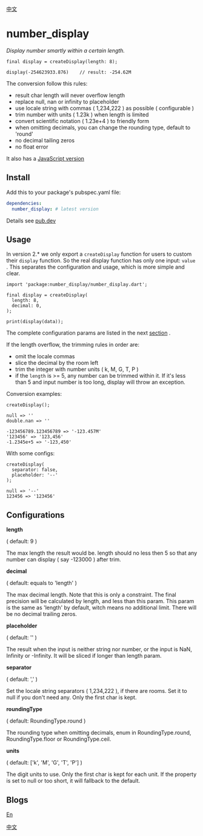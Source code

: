 [中文](https://github.com/entronad/number_display/blob/master/README_CN.md) 

# number_display

*Display number smartly within a certain length.*

```
final display = createDisplay(length: 8);

display(-254623933.876)    // result: -254.62M
```

The conversion follow this rules:

- result char length will never overflow length
- replace null, nan or infinity to placeholder
- use locale string with commas ( 1,234,222 ) as possible ( configurable )
- trim number with units ( 1.23k ) when length is limited
- convert scientific notation ( 1.23e+4 ) to friendly form
- when omitting decimals, you can change the rounding type, default to 'round'
- no decimal tailing zeros
- no float error

It also has a [JavaScript version](https://github.com/entronad/number-display)

## Install

Add this to your package's pubspec.yaml file:

```yaml
dependencies:
  number_display: # latest version
```

Details see [pub.dev](https://pub.dev/packages/number_display#-installing-tab-)

## Usage

In version 2.\* we only export a `createDisplay` function for users to custom their `display` function. So the real display function has only one input: `value` . This separates the configuration and usage, which is more simple and clear.

```
import 'package:number_display/number_display.dart';

final display = createDisplay(
  length: 8,
  decimal: 0,
);

print(display(data));
```

The complete configuration params are listed in the next [section](#Configurations) .

If the length overflow, the trimming rules in order are:

- omit the locale commas
- slice the decimal by the room left
- trim the integer with number units ( k, M, G, T, P )
- if the `length` is >= 5, any number can be trimmed within it. If it's less than 5 and input number is too long, display will throw an exception.

Conversion examples:

```
createDisplay();

null => ''
double.nan => ''

-123456789.123456789 => '-123.457M'
'123456' => '123,456'
-1.2345e+5 => '-123,450'
```

With some configs:

```
createDisplay(
  separator: false,
  placeholder: '--'
);

null => '--'
123456 => '123456'
```

## Configurations

**length**

( default: 9 )

The max length the result would be. length should no less then 5 so that any number can display ( say -123000 ) after trim.

**decimal**

( default: equals to 'length' )

The max decimal length. Note that this is only a constraint. The final precision will be calculated by length, and less than this param. This param is the same as 'length' by default, witch means no additional limit. There will be no decimal trailing zeros.

**placeholder**

( default: '' )

The result when the input is neither string nor number, or the input is NaN, Infinity or -Infinity. It will be sliced if longer than length param.

**separator**

( default: ',' )

Set the locale string separators ( 1,234,222 ), if there are rooms. Set it to null if you don't need any. Only the first char is kept.

**roundingType**

( default: RoundingType.round )

The rounding type when omitting decimals, enum in RoundingType.round, RoundingType.floor or RoundingType.ceil.

**units**

( default: ['k', 'M', 'G', 'T', 'P'] )

The digit units to use. Only the first char is kept for each unit. If the property is set to null or too short, it will fallback to the default.

## Blogs

[En](https://medium.com/front-end-weekly/displaying-numbers-in-frontend-2336323493c2) 

[中文](https://zhuanlan.zhihu.com/p/85536865) 